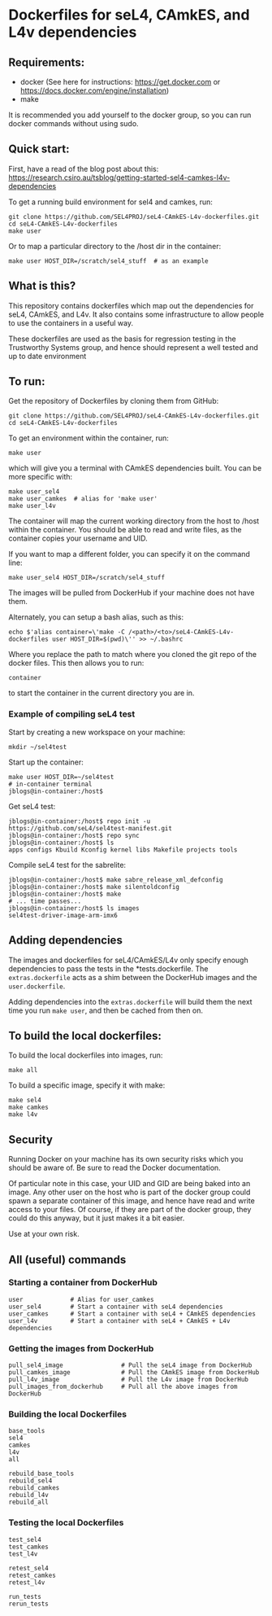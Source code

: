 # Dockerfiles for seL4, CAmkES, and L4v dependencies

## Requirements:

 * docker (See here for instructions: https://get.docker.com or https://docs.docker.com/engine/installation)
 * make

It is recommended you add yourself to the docker group, so you can run docker commands without using sudo.


## Quick start:
First, have a read of the blog post about this:
https://research.csiro.au/tsblog/getting-started-sel4-camkes-l4v-dependencies

To get a running build environment for sel4 and camkes, run:

    git clone https://github.com/SEL4PROJ/seL4-CAmkES-L4v-dockerfiles.git
    cd seL4-CAmkES-L4v-dockerfiles
    make user

Or to map a particular directory to the /host dir in the container:

    make user HOST_DIR=/scratch/sel4_stuff  # as an example


## What is this?
This repository contains dockerfiles which map out the dependencies for seL4, CAmkES, and L4v. It also contains some infrastructure to allow people to use the containers in a useful way.

These dockerfiles are used as the basis for regression testing in the Trustworthy Systems group, and hence should represent a well tested and up to date environment


## To run:
Get the repository of Dockerfiles by cloning them from GitHub:

    git clone https://github.com/SEL4PROJ/seL4-CAmkES-L4v-dockerfiles.git
    cd seL4-CAmkES-L4v-dockerfiles

To get an environment within the container, run:

    make user

which will give you a terminal with CAmkES dependencies built. You can be more specific with:

    make user_sel4
    make user_camkes  # alias for 'make user'
    make user_l4v

The container will map the current working directory from the host to /host within the container. You should be able to read and write files, as the container copies your username and UID.

If you want to map a different folder, you can specify it on the command line:

    make user_sel4 HOST_DIR=/scratch/sel4_stuff

The images will be pulled from DockerHub if your machine does not have them.

Alternately, you can setup a bash alias, such as this:

    echo $'alias container=\'make -C /<path>/<to>/seL4-CAmkES-L4v-dockerfiles user HOST_DIR=$(pwd)\'' >> ~/.bashrc

Where you replace the path to match where you cloned the git repo of the docker files. This then allows you to run:

    container

to start the container in the current directory you are in.

### Example of compiling seL4 test
Start by creating a new workspace on your machine:

    mkdir ~/sel4test

Start up the container:

    make user HOST_DIR=~/sel4test
    # in-container terminal
    jblogs@in-container:/host$ 

Get seL4 test:

    jblogs@in-container:/host$ repo init -u https://github.com/seL4/sel4test-manifest.git
    jblogs@in-container:/host$ repo sync
    jblogs@in-container:/host$ ls
    apps configs Kbuild Kconfig kernel libs Makefile projects tools

Compile seL4 test for the sabrelite:

    jblogs@in-container:/host$ make sabre_release_xml_defconfig
    jblogs@in-container:/host$ make silentoldconfig
    jblogs@in-container:/host$ make
    # ... time passes...
    jblogs@in-container:/host$ ls images
    sel4test-driver-image-arm-imx6

## Adding dependencies
The images and dockerfiles for seL4/CAmkES/L4v only specify enough dependencies to pass the tests in the \*tests.dockerfile. The `extras.dockerfile` acts as a shim between the DockerHub images and the `user.dockerfile`. 

Adding dependencies into the `extras.dockerfile` will build them the next time you run `make user`, and then be cached from then on.


## To build the local dockerfiles:
To build the local dockerfiles into images, run:

    make all

To build a specific image, specify it with make:

    make sel4
    make camkes
    make l4v


## Security
Running Docker on your machine has its own security risks which you should be aware of. Be sure to read the Docker documentation.

Of particular note in this case, your UID and GID are being baked into an image. Any other user on the host who is part of the docker group could spawn a separate container of this image, and hence have read and write access to your files. Of course, if they are part of the docker group, they could do this anyway, but it just makes it a bit easier.

Use at your own risk.

## All (useful) commands

### Starting a container from DockerHub
    user             # Alias for user_camkes
    user_sel4        # Start a container with seL4 dependencies
    user_camkes      # Start a container with seL4 + CAmkES dependencies
    user_l4v         # Start a container with seL4 + CAmkES + L4v dependencies

### Getting the images from DockerHub
    pull_sel4_image                # Pull the seL4 image from DockerHub 
    pull_camkes_image              # Pull the CAmkES image from DockerHub 
    pull_l4v_image                 # Pull the L4v image from DockerHub 
    pull_images_from_dockerhub     # Pull all the above images from DockerHub 

### Building the local Dockerfiles
    base_tools                  
    sel4                        
    camkes                      
    l4v                         
    all
    
    rebuild_base_tools          
    rebuild_sel4                
    rebuild_camkes              
    rebuild_l4v                 
    rebuild_all                 

### Testing the local Dockerfiles
    test_sel4
    test_camkes                 
    test_l4v
    
    retest_sel4                 
    retest_camkes               
    retest_l4v                  
    
    run_tests                   
    rerun_tests                 
